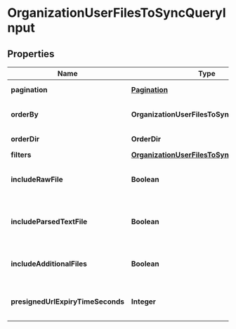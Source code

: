 

# OrganizationUserFilesToSyncQueryInput


## Properties

| Name | Type | Description | Notes |
|------------ | ------------- | ------------- | -------------|
|**pagination** | [**Pagination**](Pagination.md) | Pagination parameters for the query. |  [optional] |
|**orderBy** | **OrganizationUserFilesToSyncOrderByTypes** | The field on OrganizationUserFilesToSYnc to order the results by. |  [optional] |
|**orderDir** | **OrderDir** | The direction to order the results by. |  [optional] |
|**filters** | [**OrganizationUserFilesToSyncFilters**](OrganizationUserFilesToSyncFilters.md) | Filters to apply to the query. |  [optional] |
|**includeRawFile** | **Boolean** | If true, the query will return presigned URLs for the raw file. Only relevant for the /user_files_v2 endpoint. |  [optional] |
|**includeParsedTextFile** | **Boolean** | If true, the query will return presigned URLs for the parsed text file. Only relevant for the /user_files_v2 endpoint. |  [optional] |
|**includeAdditionalFiles** | **Boolean** | If true, the query will return presigned URLs for additional files. Only relevant for the /user_files_v2 endpoint. |  [optional] |
|**presignedUrlExpiryTimeSeconds** | **Integer** | The expiry time for the presigned URLs. Only relevant for the /user_files_v2 endpoint. |  [optional] |



